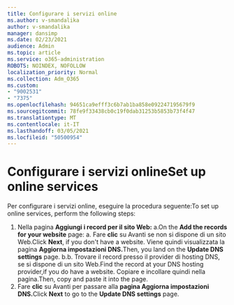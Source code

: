 ```yaml
---
title: Configurare i servizi online
ms.author: v-smandalika
author: v-smandalika
manager: dansimp
ms.date: 02/23/2021
audience: Admin
ms.topic: article
ms.service: o365-administration
ROBOTS: NOINDEX, NOFOLLOW
localization_priority: Normal
ms.collection: Adm_O365
ms.custom:
- "9002531"
- "7375"
ms.openlocfilehash: 94651ca9efff3c6b7ab1ba858e092247195679f9
ms.sourcegitcommit: 78fe9f33438cb0c19f0dab31253b5853b73f4f47
ms.translationtype: MT
ms.contentlocale: it-IT
ms.lasthandoff: 03/05/2021
ms.locfileid: "50500954"
---
```

# <a name="set-up-online-services"></a><span data-ttu-id="43ef2-102">Configurare i servizi online</span><span class="sxs-lookup"><span data-stu-id="43ef2-102">Set up online services</span></span>

<span data-ttu-id="43ef2-103">Per configurare i servizi online, eseguire la procedura seguente:</span><span class="sxs-lookup"><span data-stu-id="43ef2-103">To set up online services, perform the following steps:</span></span>

1. <span data-ttu-id="43ef2-104">Nella pagina **Aggiungi i record per il sito Web:** a.</span><span class="sxs-lookup"><span data-stu-id="43ef2-104">On the **Add the records for your website** page: a.</span></span> <span data-ttu-id="43ef2-105">Fare **clic** su Avanti se non si dispone di un sito Web.</span><span class="sxs-lookup"><span data-stu-id="43ef2-105">Click **Next**, if you don't have a website.</span></span> <span data-ttu-id="43ef2-106">Viene quindi visualizzata la pagina **Aggiorna impostazioni DNS.**</span><span class="sxs-lookup"><span data-stu-id="43ef2-106">Then, you land on the **Update DNS settings** page.</span></span>
    <span data-ttu-id="43ef2-107">b.</span><span class="sxs-lookup"><span data-stu-id="43ef2-107">b.</span></span> <span data-ttu-id="43ef2-108">Trovare il record presso il provider di hosting DNS, se si dispone di un sito Web.</span><span class="sxs-lookup"><span data-stu-id="43ef2-108">Find the record at your DNS hosting provider,if you do have a website.</span></span> <span data-ttu-id="43ef2-109">Copiare e incollare quindi nella pagina.</span><span class="sxs-lookup"><span data-stu-id="43ef2-109">Then, copy and paste it into the page.</span></span>
2. <span data-ttu-id="43ef2-110">Fare **clic** su Avanti per passare alla **pagina Aggiorna impostazioni DNS.**</span><span class="sxs-lookup"><span data-stu-id="43ef2-110">Click **Next** to go to the **Update DNS settings** page.</span></span>